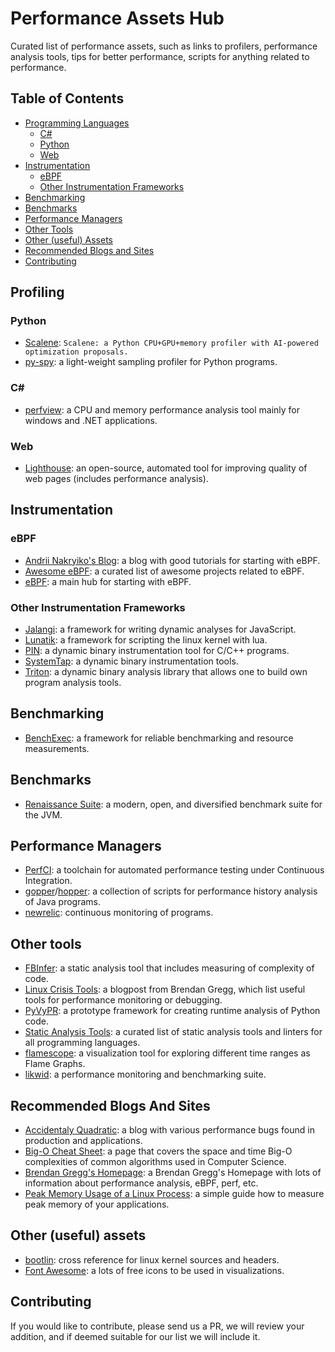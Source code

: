 # Performance Assets Hub

Curated list of performance assets, such as links to profilers, performance analysis tools, tips for better performance, scripts for anything related to performance.

## Table of Contents

  - [Programming Languages](#programming-languages)
    - [C#](#c-sharp)
    - [Python](#python)
    - [Web](#web)
  - [Instrumentation](#instrumentation)
    - [eBPF](#ebpf) 
    - [Other Instrumentation Frameworks](#other-instrumentation-frameworks)
  - [Benchmarking](#benchmarking)
  - [Benchmarks](#benchmarks)
  - [Performance Managers](#performance-managers)
  - [Other Tools](#other-tools)
  - [Other (useful) Assets](#other-useful-assets)
  - [Recommended Blogs and Sites](#recommended-blogs-and-sites)
  - [Contributing](#contributing)

## Profiling

### Python

  - [Scalene](https://github.com/plasma-umass/scalene): `Scalene: a Python CPU+GPU+memory profiler with AI-powered optimization proposals.`
  - [py-spy](https://github.com/benfred/py-spy): a light-weight sampling profiler for Python programs.

### C#

  - [perfview](https://github.com/Microsoft/perfview): a CPU and memory performance analysis tool
      mainly for windows and .NET applications.

### Web

  - [Lighthouse](https://developer.chrome.com/docs/lighthouse/overview/): an open-source, automated tool for improving quality of web pages (includes performance analysis).

## Instrumentation

### eBPF

  - [Andrii Nakryiko's Blog](https://nakryiko.com/): a blog with good tutorials for starting with eBPF.
  - [Awesome eBPF](https://github.com/zoidyzoidzoid/awesome-ebpf): a curated list of awesome projects related to eBPF.
  - [eBPF](https://ebpf.io/): a main hub for starting with eBPF.

### Other Instrumentation Frameworks

  - [Jalangi](https://github.com/Samsung/jalangi2): a framework for writing dynamic analyses for JavaScript.
  - [Lunatik](https://github.com/luainkernel/lunatik): a framework for scripting the linux kernel with lua.
  - [PIN](https://www.intel.com/content/www/us/en/developer/articles/tool/pin-a-dynamic-binary-instrumentation-tool.html): a dynamic binary instrumentation tool for C/C++ programs.
  - [SystemTap](https://sourceware.org/systemtap/): a dynamic binary instrumentation tools.
  - [Triton](https://triton-library.github.io/): a dynamic binary analysis library that allows one to build own program analysis tools.

## Benchmarking

  - [BenchExec](https://github.com/sosy-lab/benchexec): a framework for reliable benchmarking and resource measurements.

## Benchmarks

  - [Renaissance Suite](https://renaissance.dev/): a modern, open, and diversified benchmark suite for the JVM.

## Performance Managers

  - [PerfCI](https://github.com/JesperStromblad/perfci): a toolchain for automated performance testing under Continuous Integration.
  - [gopper](https://github.com/sealuzh/gopper)/[hopper](https://github.com/sealuzh/hopper): a collection of scripts for performance history analysis of Java programs.
  - [newrelic](https://newrelic.com/): continuous monitoring of programs.


## Other tools

  - [FBInfer](https://fbinfer.com/): a static analysis tool that includes measuring of complexity of code.
  - [Linux Crisis Tools](https://www.brendangregg.com/blog/2024-03-24/linux-crisis-tools.html): a blogpost from Brendan Gregg, which list useful tools for performance monitoring or debugging.
  - [PyVyPR](https://pyvypr.github.io/home/): a prototype framework for creating runtime analysis of Python code.
  - [Static Analysis Tools](https://github.com/analysis-tools-dev/static-analysis): a curated list of static analysis tools and linters for all programming languages.
  - [flamescope](https://github.com/Netflix/flamescope): a visualization tool for exploring different time ranges as Flame Graphs.
  - [likwid](https://github.com/RRZE-HPC/likwid): a performance monitoring and benchmarking suite.

## Recommended Blogs And Sites

  - [Accidentaly Quadratic](https://accidentallyquadratic.tumblr.com/): a blog with various performance bugs found in production and applications.
  - [Big-O Cheat Sheet](https://www.bigocheatsheet.com/): a page that covers the space and time Big-O complexities of common algorithms used in Computer Science.
  - [Brendan Gregg's Homepage](https://brendangregg.com/): a Brendan Gregg's Homepage with lots of information about performance analysis, eBPF, perf, etc.
  - [Peak Memory Usage of a Linux Process](https://www.baeldung.com/linux/process-peak-memory-usage): a simple guide how to measure peak memory of your applications.

## Other (useful) assets

  - [bootlin](https://elixir.bootlin.com/linux/latest/source): cross reference for linux kernel sources and headers.
  - [Font Awesome](https://fontawesome.com/): a lots of free icons to be used in visualizations.

## Contributing

If you would like to contribute, please send us a PR, we will review your addition, and if deemed
suitable for our list we will include it.
